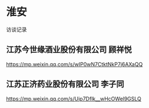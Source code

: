 # 淮安

访谈记录

## 江苏今世缘酒业股份有限公司 顾祥悦
https://mp.weixin.qq.com/s/wIP0wN7CtktNkP7j6AXaQQ

## 江苏正济药业股份有限公司 李子同
https://mp.weixin.qq.com/s/Uip7Dflk__wHcOWel9GSLQ


